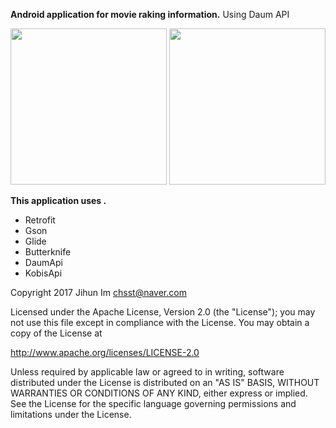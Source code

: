 **Android application for movie raking information.**
Using Daum API

<img src="https://github.com/jihunim/MovieRankKorea/blob/master/Screenshot_1499667860.png" width="250">
<img src="https://github.com/jihunim/MovieRankKorea/blob/master/Screenshot_1499668906.png" width="250">

**This application uses .**
- Retrofit
- Gson
- Glide
- Butterknife
- DaumApi
- KobisApi


Copyright 2017 Jihun Im chsst@naver.com

Licensed under the Apache License, Version 2.0 (the "License");
you may not use this file except in compliance with the License.
You may obtain a copy of the License at

   http://www.apache.org/licenses/LICENSE-2.0

Unless required by applicable law or agreed to in writing, software
distributed under the License is distributed on an "AS IS" BASIS,
WITHOUT WARRANTIES OR CONDITIONS OF ANY KIND, either express or implied.
See the License for the specific language governing permissions and
limitations under the License.
